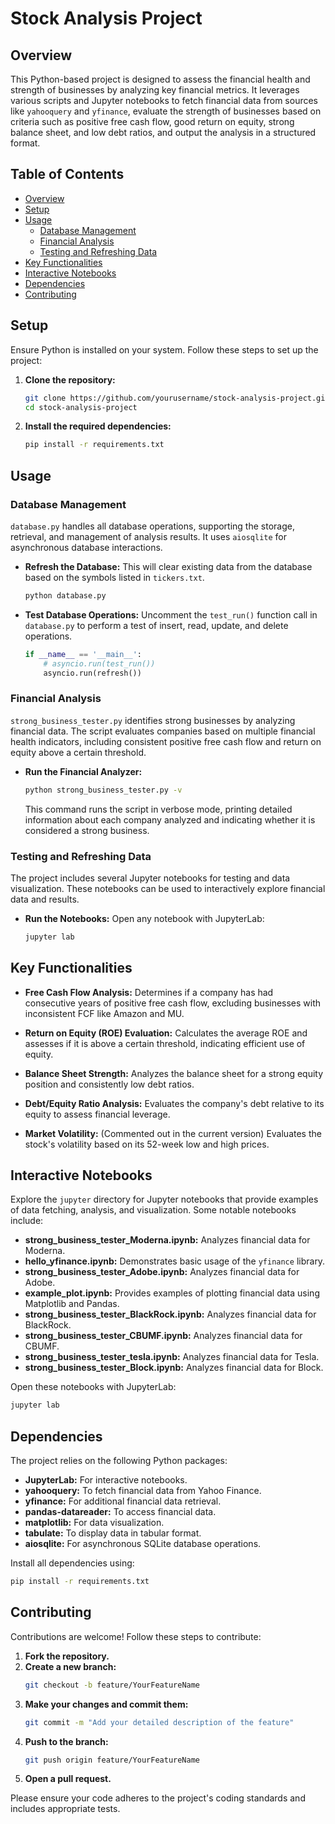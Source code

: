 # Stock Analysis Project

## Overview
This Python-based project is designed to assess the financial health and strength of businesses by analyzing key financial metrics. It leverages various scripts and Jupyter notebooks to fetch financial data from sources like `yahooquery` and `yfinance`, evaluate the strength of businesses based on criteria such as positive free cash flow, good return on equity, strong balance sheet, and low debt ratios, and output the analysis in a structured format.

## Table of Contents
- [Overview](#overview)
- [Setup](#setup)
- [Usage](#usage)
  - [Database Management](#database-management)
  - [Financial Analysis](#financial-analysis)
  - [Testing and Refreshing Data](#testing-and-refreshing-data)
- [Key Functionalities](#key-functionalities)
- [Interactive Notebooks](#interactive-notebooks)
- [Dependencies](#dependencies)
- [Contributing](#contributing)

## Setup
Ensure Python is installed on your system. Follow these steps to set up the project:

1. **Clone the repository:**
   ```bash
   git clone https://github.com/yourusername/stock-analysis-project.git
   cd stock-analysis-project
   ```

2. **Install the required dependencies:**
   ```bash
   pip install -r requirements.txt
   ```

## Usage

### Database Management
`database.py` handles all database operations, supporting the storage, retrieval, and management of analysis results. It uses `aiosqlite` for asynchronous database interactions.

- **Refresh the Database:**
  This will clear existing data from the database based on the symbols listed in `tickers.txt`.
  ```bash
  python database.py
  ```

- **Test Database Operations:**
  Uncomment the `test_run()` function call in `database.py` to perform a test of insert, read, update, and delete operations.
  ```python
  if __name__ == '__main__':
      # asyncio.run(test_run())
      asyncio.run(refresh())
  ```

### Financial Analysis
`strong_business_tester.py` identifies strong businesses by analyzing financial data. The script evaluates companies based on multiple financial health indicators, including consistent positive free cash flow and return on equity above a certain threshold.

- **Run the Financial Analyzer:**
  ```bash
  python strong_business_tester.py -v
  ```
  This command runs the script in verbose mode, printing detailed information about each company analyzed and indicating whether it is considered a strong business.

### Testing and Refreshing Data
The project includes several Jupyter notebooks for testing and data visualization. These notebooks can be used to interactively explore financial data and results.

- **Run the Notebooks:**
  Open any notebook with JupyterLab:
  ```bash
  jupyter lab
  ```

## Key Functionalities
- **Free Cash Flow Analysis:** Determines if a company has had consecutive years of positive free cash flow, excluding businesses with inconsistent FCF like Amazon and MU.
  
- **Return on Equity (ROE) Evaluation:** Calculates the average ROE and assesses if it is above a certain threshold, indicating efficient use of equity.
  
- **Balance Sheet Strength:** Analyzes the balance sheet for a strong equity position and consistently low debt ratios.
  
- **Debt/Equity Ratio Analysis:** Evaluates the company's debt relative to its equity to assess financial leverage.
  
- **Market Volatility:** (Commented out in the current version) Evaluates the stock's volatility based on its 52-week low and high prices.

## Interactive Notebooks
Explore the `jupyter` directory for Jupyter notebooks that provide examples of data fetching, analysis, and visualization. Some notable notebooks include:

- **strong_business_tester_Moderna.ipynb:** Analyzes financial data for Moderna.
- **hello_yfinance.ipynb:** Demonstrates basic usage of the `yfinance` library.
- **strong_business_tester_Adobe.ipynb:** Analyzes financial data for Adobe.
- **example_plot.ipynb:** Provides examples of plotting financial data using Matplotlib and Pandas.
- **strong_business_tester_BlackRock.ipynb:** Analyzes financial data for BlackRock.
- **strong_business_tester_CBUMF.ipynb:** Analyzes financial data for CBUMF.
- **strong_business_tester_tesla.ipynb:** Analyzes financial data for Tesla.
- **strong_business_tester_Block.ipynb:** Analyzes financial data for Block.

Open these notebooks with JupyterLab:
```bash
jupyter lab
```


## Dependencies
The project relies on the following Python packages:
- **JupyterLab:** For interactive notebooks.
- **yahooquery:** To fetch financial data from Yahoo Finance.
- **yfinance:** For additional financial data retrieval.
- **pandas-datareader:** To access financial data.
- **matplotlib:** For data visualization.
- **tabulate:** To display data in tabular format.
- **aiosqlite:** For asynchronous SQLite database operations.

Install all dependencies using:
```bash
pip install -r requirements.txt
```


## Contributing
Contributions are welcome! Follow these steps to contribute:

1. **Fork the repository.**
2. **Create a new branch:**
   ```bash
   git checkout -b feature/YourFeatureName
   ```
3. **Make your changes and commit them:**
   ```bash
   git commit -m "Add your detailed description of the feature"
   ```
4. **Push to the branch:**
   ```bash
   git push origin feature/YourFeatureName
   ```
5. **Open a pull request.**

Please ensure your code adheres to the project's coding standards and includes appropriate tests.
